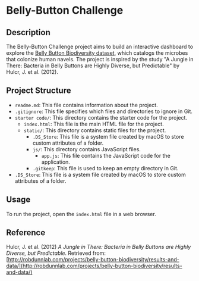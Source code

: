 # Belly-Button Challenge

## Description
The Belly-Button Challenge project aims to build an interactive dashboard to explore the [Belly Button Biodiversity dataset](http://robdunnlab.com/projects/belly-button-biodiversity/results-and-data/), which catalogs the microbes that colonize human navels. The project is inspired by the study "A Jungle in There: Bacteria in Belly Buttons are Highly Diverse, but Predictable" by Hulcr, J. et al. (2012).

## Project Structure
- `readme.md`: This file contains information about the project.
- `.gitignore`: This file specifies which files and directories to ignore in Git.
- `starter code/`: This directory contains the starter code for the project.
    - `index.html`: This file is the main HTML file for the project.
    - `static/`: This directory contains static files for the project.
        - `.DS_Store`: This file is a system file created by macOS to store custom attributes of a folder.
        - `js/`: This directory contains JavaScript files.
            - `app.js`: This file contains the JavaScript code for the application.
        - `.gitkeep`: This file is used to keep an empty directory in Git.
- `.DS_Store`: This file is a system file created by macOS to store custom attributes of a folder.

## Usage
To run the project, open the `index.html` file in a web browser.

## Reference
Hulcr, J. et al. (2012) *A Jungle in There: Bacteria in Belly Buttons are Highly Diverse, but Predictable*. Retrieved from: [http://robdunnlab.com/projects/belly-button-biodiversity/results-and-data/](http://robdunnlab.com/projects/belly-button-biodiversity/results-and-data/)
